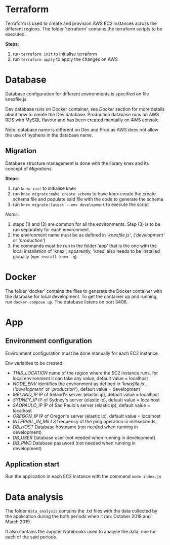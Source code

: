 # Terraform
Terraform is used to create and provision AWS EC2 instances across the different regions.
The folder 'terraform' contains the terraform scripts to be executed.

**Steps**:
1. run `terraform init` to initialise terraform
2. run `terraform apply` to apply the changes on AWS


# Database
Database configuration for different environments is specified on file knexfile.js

Dev database runs on Docker container, see *Docker* section for more details about how to create the Dev database.
Production database runs on AWS RDS with MySQL flavour and has been created manually on AWS console.

Note: database name is different on Dev and Prod as AWS does not allow the use of hyphens in the database name.

## Migration
Database structure management is done with the library knex and its concept of *Migrations*.

**Steps**:
1. run `knex init` to initialise knex
2. run `knex migrate:make create_schema` to have knex create the create schema file and populate said file with the code to generate the schema
3. run `knex migrate:latest --env development` to execute the script

*Notes*:
1. steps (1) and (2) are common for all the environments. Step (3) is to be run separately for each environment.
2. the environment name must be as defined in *'knexfile.js'*, (*'development'* or *'production'*)
3. the commands must be run in the folder 'app' that is the one with the local installation of 'knex'; apparently, 'knex' also needs to be installed globally (`npm install knex -g`).

# Docker
The folder 'docker' contains the files to generate the Docker container with the database for local development. 
To get the container up and running, run `docker-compose up`.
The database listens on port 3406.

# App

## Environment configuration
Environment configuration must be done manually for each EC2 instance.

Env variables to be created:
- *THIS_LOCATION* name of the region where the EC2 instance runs, for local environment it can take any value, default value = localhost
- *NODE_ENV* identifies the environment as defined in *'knexfile.js'*, (*'development'* or *'production'*), default value = development
- *IRELAND_IP* IP of Ireland's server (elastic ip), default value = localhost
- *SYDNEY_IP* IP of Sydney's server (elastic ip), default value = localhost
- *SAOPAULO_IP* IP of Sao Paulo's server (elastic ip), default value = localhost
- *OREGON_IP* IP of Oregon's server (elastic ip), default value = localhost
- *INTERVAL_IN_MILLS* frequency of the ping operation in milliseconds,
- *DB_HOST* Database hostname (not needed when running in development)
- *DB_USER* Database user (not needed when running in development)
- *DB_PWD* Database password (not needed when running in development)


## Application start
Run the application in each EC2 instance with the command `node index.js`

# Data analysis

The folder `data_analysis` contains the .txt files with the data collected by the application during the both periods when it ran: October 2018 and March 2019.

It also contains the Jupyter Notebooks used to analyse the data, one for each of the said periods.
